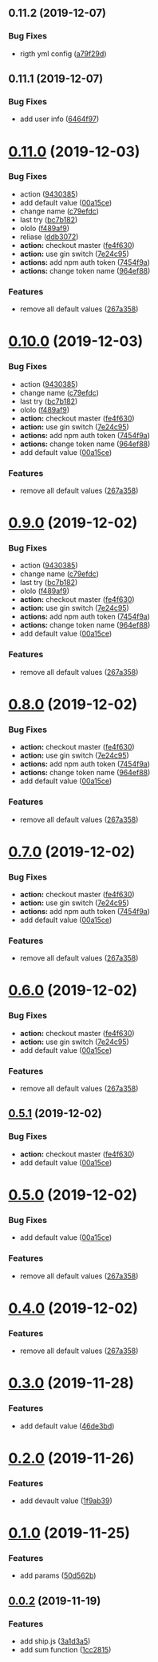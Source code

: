 ## 0.11.2 (2019-12-07)


### Bug Fixes

*  rigth yml config ([a79f29d](https://github.com/jeetiss/try-shipjs/commit/a79f29d03baa82fb25734d867ed221bdb7218822))



## 0.11.1 (2019-12-07)


### Bug Fixes

* add user info ([6464f97](https://github.com/jeetiss/try-shipjs/commit/6464f970b6e5e6c29b9f67d48cff92cd8fd36ed8))



# [0.11.0](https://github.com/jeetiss/try-shipjs/compare/v0.3.0...v0.11.0) (2019-12-03)


### Bug Fixes

* action ([9430385](https://github.com/jeetiss/try-shipjs/commit/9430385d7c83d5e14f25137a1482e01176cbe4df))
* add default value ([00a15ce](https://github.com/jeetiss/try-shipjs/commit/00a15cee50d0998cceb3385fc3dda4d852ca4e20))
* change name ([c79efdc](https://github.com/jeetiss/try-shipjs/commit/c79efdc6643db4c5e8597c059810259b00a5b8b0))
* last try ([bc7b182](https://github.com/jeetiss/try-shipjs/commit/bc7b182aa45b57a7b57b523d0b53eeece5221143))
* ololo ([f489af9](https://github.com/jeetiss/try-shipjs/commit/f489af9083c805b5c00ad650f95f523b9984137f))
* reliase ([ddb3072](https://github.com/jeetiss/try-shipjs/commit/ddb3072813ddfb731b53455b2d08ea16e14d547f))
* **action:** checkout master ([fe4f630](https://github.com/jeetiss/try-shipjs/commit/fe4f630c5b77469d2bb56541aea1e4be679aff96))
* **action:** use gin switch ([7e24c95](https://github.com/jeetiss/try-shipjs/commit/7e24c954f287b540c56d34bc752945cacad33319))
* **actions:** add npm auth token ([7454f9a](https://github.com/jeetiss/try-shipjs/commit/7454f9aa6deeda88be1cb250bf89fe0d14e516f8))
* **actions:** change token name ([964ef88](https://github.com/jeetiss/try-shipjs/commit/964ef8838822688bea67cde6f4501f5fbccea4b2))


### Features

* remove all default values ([267a358](https://github.com/jeetiss/try-shipjs/commit/267a358ad305418d97e8f43ef63ae7bc5785cb7b))



# [0.10.0](https://github.com/jeetiss/try-shipjs/compare/v0.3.0...v0.10.0) (2019-12-03)


### Bug Fixes

* action ([9430385](https://github.com/jeetiss/try-shipjs/commit/9430385d7c83d5e14f25137a1482e01176cbe4df))
* change name ([c79efdc](https://github.com/jeetiss/try-shipjs/commit/c79efdc6643db4c5e8597c059810259b00a5b8b0))
* last try ([bc7b182](https://github.com/jeetiss/try-shipjs/commit/bc7b182aa45b57a7b57b523d0b53eeece5221143))
* ololo ([f489af9](https://github.com/jeetiss/try-shipjs/commit/f489af9083c805b5c00ad650f95f523b9984137f))
* **action:** checkout master ([fe4f630](https://github.com/jeetiss/try-shipjs/commit/fe4f630c5b77469d2bb56541aea1e4be679aff96))
* **action:** use gin switch ([7e24c95](https://github.com/jeetiss/try-shipjs/commit/7e24c954f287b540c56d34bc752945cacad33319))
* **actions:** add npm auth token ([7454f9a](https://github.com/jeetiss/try-shipjs/commit/7454f9aa6deeda88be1cb250bf89fe0d14e516f8))
* **actions:** change token name ([964ef88](https://github.com/jeetiss/try-shipjs/commit/964ef8838822688bea67cde6f4501f5fbccea4b2))
* add default value ([00a15ce](https://github.com/jeetiss/try-shipjs/commit/00a15cee50d0998cceb3385fc3dda4d852ca4e20))


### Features

* remove all default values ([267a358](https://github.com/jeetiss/try-shipjs/commit/267a358ad305418d97e8f43ef63ae7bc5785cb7b))



# [0.9.0](https://github.com/jeetiss/try-shipjs/compare/v0.3.0...v0.9.0) (2019-12-02)


### Bug Fixes

* action ([9430385](https://github.com/jeetiss/try-shipjs/commit/9430385d7c83d5e14f25137a1482e01176cbe4df))
* change name ([c79efdc](https://github.com/jeetiss/try-shipjs/commit/c79efdc6643db4c5e8597c059810259b00a5b8b0))
* last try ([bc7b182](https://github.com/jeetiss/try-shipjs/commit/bc7b182aa45b57a7b57b523d0b53eeece5221143))
* ololo ([f489af9](https://github.com/jeetiss/try-shipjs/commit/f489af9083c805b5c00ad650f95f523b9984137f))
* **action:** checkout master ([fe4f630](https://github.com/jeetiss/try-shipjs/commit/fe4f630c5b77469d2bb56541aea1e4be679aff96))
* **action:** use gin switch ([7e24c95](https://github.com/jeetiss/try-shipjs/commit/7e24c954f287b540c56d34bc752945cacad33319))
* **actions:** add npm auth token ([7454f9a](https://github.com/jeetiss/try-shipjs/commit/7454f9aa6deeda88be1cb250bf89fe0d14e516f8))
* **actions:** change token name ([964ef88](https://github.com/jeetiss/try-shipjs/commit/964ef8838822688bea67cde6f4501f5fbccea4b2))
* add default value ([00a15ce](https://github.com/jeetiss/try-shipjs/commit/00a15cee50d0998cceb3385fc3dda4d852ca4e20))


### Features

* remove all default values ([267a358](https://github.com/jeetiss/try-shipjs/commit/267a358ad305418d97e8f43ef63ae7bc5785cb7b))



# [0.8.0](https://github.com/jeetiss/try-shipjs/compare/v0.3.0...v0.8.0) (2019-12-02)


### Bug Fixes

* **action:** checkout master ([fe4f630](https://github.com/jeetiss/try-shipjs/commit/fe4f630c5b77469d2bb56541aea1e4be679aff96))
* **action:** use gin switch ([7e24c95](https://github.com/jeetiss/try-shipjs/commit/7e24c954f287b540c56d34bc752945cacad33319))
* **actions:** add npm auth token ([7454f9a](https://github.com/jeetiss/try-shipjs/commit/7454f9aa6deeda88be1cb250bf89fe0d14e516f8))
* **actions:** change token name ([964ef88](https://github.com/jeetiss/try-shipjs/commit/964ef8838822688bea67cde6f4501f5fbccea4b2))
* add default value ([00a15ce](https://github.com/jeetiss/try-shipjs/commit/00a15cee50d0998cceb3385fc3dda4d852ca4e20))


### Features

* remove all default values ([267a358](https://github.com/jeetiss/try-shipjs/commit/267a358ad305418d97e8f43ef63ae7bc5785cb7b))



# [0.7.0](https://github.com/jeetiss/try-shipjs/compare/v0.3.0...v0.7.0) (2019-12-02)


### Bug Fixes

* **action:** checkout master ([fe4f630](https://github.com/jeetiss/try-shipjs/commit/fe4f630c5b77469d2bb56541aea1e4be679aff96))
* **action:** use gin switch ([7e24c95](https://github.com/jeetiss/try-shipjs/commit/7e24c954f287b540c56d34bc752945cacad33319))
* **actions:** add npm auth token ([7454f9a](https://github.com/jeetiss/try-shipjs/commit/7454f9aa6deeda88be1cb250bf89fe0d14e516f8))
* add default value ([00a15ce](https://github.com/jeetiss/try-shipjs/commit/00a15cee50d0998cceb3385fc3dda4d852ca4e20))


### Features

* remove all default values ([267a358](https://github.com/jeetiss/try-shipjs/commit/267a358ad305418d97e8f43ef63ae7bc5785cb7b))



# [0.6.0](https://github.com/jeetiss/try-shipjs/compare/v0.3.0...v0.6.0) (2019-12-02)


### Bug Fixes

* **action:** checkout master ([fe4f630](https://github.com/jeetiss/try-shipjs/commit/fe4f630c5b77469d2bb56541aea1e4be679aff96))
* **action:** use gin switch ([7e24c95](https://github.com/jeetiss/try-shipjs/commit/7e24c954f287b540c56d34bc752945cacad33319))
* add default value ([00a15ce](https://github.com/jeetiss/try-shipjs/commit/00a15cee50d0998cceb3385fc3dda4d852ca4e20))


### Features

* remove all default values ([267a358](https://github.com/jeetiss/try-shipjs/commit/267a358ad305418d97e8f43ef63ae7bc5785cb7b))



## [0.5.1](https://github.com/jeetiss/try-shipjs/compare/v0.3.0...v0.5.1) (2019-12-02)


### Bug Fixes

* **action:** checkout master ([fe4f630](https://github.com/jeetiss/try-shipjs/commit/fe4f630c5b77469d2bb56541aea1e4be679aff96))
* add default value ([00a15ce](https://github.com/jeetiss/try-shipjs/commit/00a15cee50d0998cceb3385fc3dda4d852ca4e20))



# [0.5.0](https://github.com/jeetiss/try-shipjs/compare/v0.3.0...v0.5.0) (2019-12-02)


### Bug Fixes

* add default value ([00a15ce](https://github.com/jeetiss/try-shipjs/commit/00a15cee50d0998cceb3385fc3dda4d852ca4e20))


### Features

* remove all default values ([267a358](https://github.com/jeetiss/try-shipjs/commit/267a358ad305418d97e8f43ef63ae7bc5785cb7b))



# [0.4.0](https://github.com/jeetiss/try-shipjs/compare/v0.3.0...v0.4.0) (2019-12-02)


### Features

* remove all default values ([267a358](https://github.com/jeetiss/try-shipjs/commit/267a358))



# [0.3.0](https://github.com/jeetiss/try-shipjs/compare/v0.2.0...v0.3.0) (2019-11-28)


### Features

* add default value ([46de3bd](https://github.com/jeetiss/try-shipjs/commit/46de3bd))



# [0.2.0](https://github.com/jeetiss/try-shipjs/compare/v0.1.0...v0.2.0) (2019-11-26)


### Features

* add devault value ([1f9ab39](https://github.com/jeetiss/try-shipjs/commit/1f9ab39c629a606c553d17e695d0e6d9a34abb43))



# [0.1.0](https://github.com/jeetiss/try-shipjs/compare/v0.0.2...v0.1.0) (2019-11-25)


### Features

* add params ([50d562b](https://github.com/jeetiss/try-shipjs/commit/50d562b898ec96290641b4eb8f2ae62e6dac9035))



## [0.0.2](https://github.com/jeetiss/try-shipjs/compare/1cc2815a910aba86a6785098c4660631aab0dd63...v0.0.2) (2019-11-19)


### Features

* add ship.js ([3a1d3a5](https://github.com/jeetiss/try-shipjs/commit/3a1d3a58fc1ca49d850390d02c7c6d748ab15d08))
* add sum function ([1cc2815](https://github.com/jeetiss/try-shipjs/commit/1cc2815a910aba86a6785098c4660631aab0dd63))



